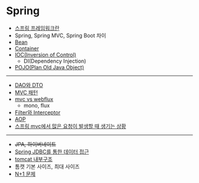 # Spring

- [스프링 프레임워크란](https://github.com/suyeoniii/study/blob/main/backend/spring/springFramework.md)
- Spring, Spring MVC, Spring Boot 차이
- [Bean](https://github.com/suyeoniii/study/blob/main/backend/spring/bean.md)
- [Container](https://github.com/suyeoniii/study/blob/main/backend/spring/container.md)
- [IOC(Inversion of Control)](https://github.com/suyeoniii/study/blob/main/backend/spring/IoC%2CDI.md)
  - DI(Dependency Injection)
- [POJO(Plan Old Java Object)](https://github.com/suyeoniii/study/blob/main/backend/spring/pojo.md)

---

- [DAO와 DTO](https://github.com/suyeoniii/study/blob/main/backend/spring/dao%26dto.md)
- [MVC 패턴](https://github.com/suyeoniii/study/blob/main/backend/spring/mvc.md)
- [mvc vs webflux](https://github.com/suyeoniii/study/blob/main/backend/spring/webflux.md)
  - mono, flux
- [Filter와 Interceptor](https://github.com/suyeoniii/study/blob/main/backend/spring/filter%26intercepter.md)
- [AOP](https://github.com/suyeoniii/study/blob/main/backend/spring/aop.md)
- [스프링 mvc에서 많은 요청이 발생할 때 생기는 상황](https://github.com/suyeoniii/study/blob/main/backend/spring/etc.md)

---

- ~~JPA, 하이버네이트~~
- [Spring JDBC를 통한 데이터 접근](https://github.com/suyeoniii/study/blob/main/backend/spring/jdbc.md)
- [tomcat 내부구조](https://github.com/suyeoniii/study/blob/main/backend/spring/tomcat.md)
- 톰캣 기본 사이즈, 최대 사이즈
- [N+1 문제](https://github.com/suyeoniii/study/blob/main/backend/spring/JPA/n%2B1.md)
